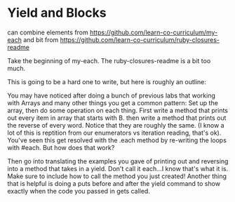 # Yield and Blocks

can combine elements from https://github.com/learn-co-curriculum/my-each and bit from https://github.com/learn-co-curriculum/ruby-closures-readme

Take the beginning of my-each. The ruby-closures-readme is a bit too much.

This is going to be a hard one to write, but here is roughly an outline:

You may have noticed after doing a bunch of previous labs that working with Arrays and many other things you get a common pattern: Set up the array, then do some operation on each thing. First write a method that prints out every item in array that starts with B. then write a method that prints out the reverse of every word. Notice that they are roughly the same. (I know a lot of this is reptition from our enumerators vs iteration reading, that's ok). You've seen this get resolved with the .each method by re-writing the loops with #each. But how does that work? 

Then go into translating the examples you gave of printing out and reversing into a method that takes in a yield. Don't call it each...I know that's what it is. Make sure to include how to call the method you just created! Another thing that is helpful is doing a puts before and after the yield command to show exactly when the code you passed in gets called.

